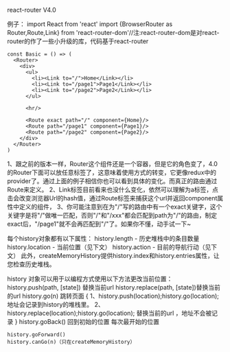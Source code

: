 react-router V4.0

例子：
	import React from 'react'
	import {BrowserRouter as Router,Route,Link} from 'react-router-dom'//注:react-router-dom是对react-router的作了一些小升级的库，代码基于react-router

	const Basic = () => (
	  <Router>
	    <div>
	      <ul>
	        <li><Link to="/">Home</Link></li>
	        <li><Link to="/page1">Page1</Link></li>
	        <li><Link to="/page2">Page2</Link></li>
	      </ul>

	      <hr/>

	      <Route exact path="/" component={Home}/>
	      <Route path="/page1" component={Page1}/>
	      <Route path="/page2" component={Page2}/>
	    </div>
	  </Router>
	)

1、跟之前的版本一样，Router这个组件还是一个容器，但是它的角色变了，4.0的Router下面可以放任意标签了，这意味着使用方式的转变，它更像redux中的provider了。通过上面的例子相信你也可以看到具体的变化。而真正的路由通过Route来定义。
2、Link标签目前看来也没什么变化，依然可以理解为a标签，点击会改变浏览器Url的hash值，通过Route标签来捕获这个url并返回component属性中定义的组件，
3、你可能注意到在为"/"写的路由中有一个exact关键字，这个关键字是将"/"做唯一匹配，否则"/"和"/xxx"都会匹配到path为"/"的路由，制定exact后，"/page1"就不会再匹配到"/"了。如果你不懂，动手试一下~



每个history对象都有以下属性：
	history.length - 历史堆栈中的条目数量
	history.location - 当前位置（见下文）
	history.action - 目前的导航行动（见下文）
	此外，createMemoryHistory提供history.index和history.entries属性，让您检查历史堆栈。

history 对象可以用于以编程方式使用以下方法更改当前位置：
	history.push(path, [state]) 替换当前url
	history.replace(path, [state])替换当前的url
	history.go(n)  跳转页面
	{
	  1、history.push(location);history.go(location); 地址会记录到history的堆栈里。
	  2、history.replace(location);history.go(location); 替换当前的url ，地址不会被记录
	}
	history.goBack() 回到初始的位置  每次最开始的位置

	history.goForward()
	history.canGo(n)（只在createMemoryHistory）